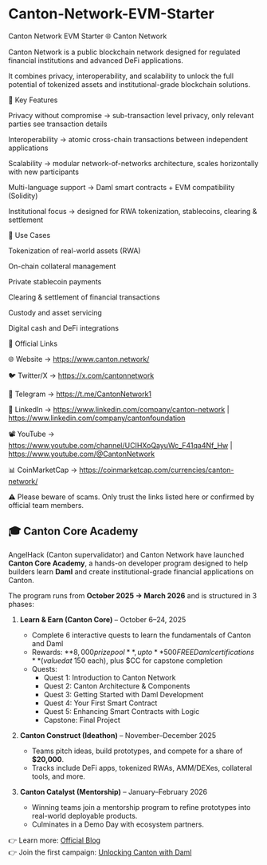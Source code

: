 # Canton-Network-EVM-Starter
Canton Network EVM Starter
🌐 Canton Network

Canton Network is a public blockchain network designed for regulated financial institutions and advanced DeFi applications.

It combines privacy, interoperability, and scalability to unlock the full potential of tokenized assets and institutional-grade blockchain solutions.

🔑 Key Features

Privacy without compromise → sub-transaction level privacy, only relevant parties see transaction details

Interoperability → atomic cross-chain transactions between independent applications

Scalability → modular network-of-networks architecture, scales horizontally with new participants

Multi-language support → Daml smart contracts + EVM compatibility (Solidity)

Institutional focus → designed for RWA tokenization, stablecoins, clearing & settlement

🚀 Use Cases

Tokenization of real-world assets (RWA)

On-chain collateral management

Private stablecoin payments

Clearing & settlement of financial transactions

Custody and asset servicing

Digital cash and DeFi integrations

🔗 Official Links

🌐 Website → https://www.canton.network/

🐦 Twitter/X → https://x.com/cantonnetwork

💬 Telegram → https://t.me/CantonNetwork1

📜 LinkedIn → https://www.linkedin.com/company/canton-network
 | https://www.linkedin.com/company/cantonfoundation

📽️ YouTube → https://www.youtube.com/channel/UCIHXoQayuWc_F41qa4Nf_Hw
 | https://www.youtube.com/@CantonNetwork

📊 CoinMarketCap → https://coinmarketcap.com/currencies/canton-network/

⚠️ Please beware of scams. Only trust the links listed here or confirmed by official team members.



## 🎓 Canton Core Academy

AngelHack (Canton supervalidator) and Canton Network have launched **Canton Core Academy**, a hands-on developer program designed to help builders learn **Daml** and create institutional-grade financial applications on Canton.  

The program runs from **October 2025 → March 2026** and is structured in 3 phases:  

1. **Learn & Earn (Canton Core)** – October 6–24, 2025  
   - Complete 6 interactive quests to learn the fundamentals of Canton and Daml  
   - Rewards: **$8,000 prize pool**, up to **500 FREE Daml certifications** (valued at ~$150 each), plus $CC for capstone completion  
   - Quests:  
     - Quest 1: Introduction to Canton Network  
     - Quest 2: Canton Architecture & Components  
     - Quest 3: Getting Started with Daml Development  
     - Quest 4: Your First Smart Contract  
     - Quest 5: Enhancing Smart Contracts with Logic  
     - Capstone: Final Project  

2. **Canton Construct (Ideathon)** – November–December 2025  
   - Teams pitch ideas, build prototypes, and compete for a share of **$20,000**.  
   - Tracks include DeFi apps, tokenized RWAs, AMM/DEXes, collateral tools, and more.  

3. **Canton Catalyst (Mentorship)** – January–February 2026  
   - Winning teams join a mentorship program to refine prototypes into real-world deployable products.  
   - Culminates in a Demo Day with ecosystem partners.  

👉 Learn more: [Official Blog](https://www.canton.network/blog/angelhack-launches-canton-core-academy)  
👉 Join the first campaign: [Unlocking Canton with Daml](https://www.canton.network/blog/angelhack-launches-canton-core-academy)  

